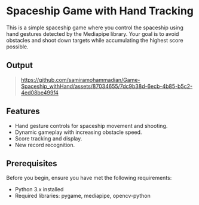 # Spaceship Game with Hand Tracking

This is a simple spaceship game where you control the spaceship using hand gestures detected by the Mediapipe library. Your goal is to avoid obstacles and shoot down targets while accumulating the highest score possible.


## Output
> https://github.com/samiramohammadian/Game-Spaceship_withHand/assets/87034655/7dc9b38d-6ecb-4b85-b5c2-4ed08be499f4


## Features
- Hand gesture controls for spaceship movement and shooting.
- Dynamic gameplay with increasing obstacle speed.
- Score tracking and display.
- New record recognition.


## Prerequisites
Before you begin, ensure you have met the following requirements:

- Python 3.x installed
- Required libraries: pygame, mediapipe, opencv-python


